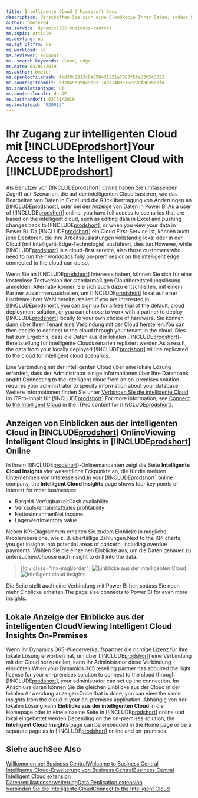```yaml
---
title: Intelligente Cloud | Microsoft Docs
description: Verschaffen Sie sich eine Cloudkopie Ihrer Daten, sodass Sie mit der intelligenten Cloud verbunden sind.
author: bmeier94
ms.service: dynamics365-business-central
ms.topic: article
ms.devlang: na
ms.tgt_pltfrm: na
ms.workload: na
ms.reviewer: edupont
ms. search.keywords: cloud, edge
ms.date: 04/01/2019
ms.author: bmeier
ms.openlocfilehash: 4bd30c2912c8a690431221e7983f5fe53b543322
ms.sourcegitcommit: bd78a5d990c9e83174da1409076c22df8b35eafd
ms.translationtype: HT
ms.contentlocale: de-DE
ms.lasthandoff: 03/31/2019
ms.locfileid: "920913"
---
```

# <a name="your-access-to-the-intelligent-cloud-with-includeprodshortincludesprodshortmd"></a><span data-ttu-id="343d3-103">Ihr Zugang zur intelligenten Cloud mit [!INCLUDE[prodshort](includes/prodshort.md)]</span><span class="sxs-lookup"><span data-stu-id="343d3-103">Your Access to the Intelligent Cloud with [!INCLUDE[prodshort](includes/prodshort.md)]</span></span>

<span data-ttu-id="343d3-104">Als Benutzer von [!INCLUDE[prodshort](includes/prodshort.md)] Online haben Sie umfassenden Zugriff auf Szenarien, die auf der intelligenten Cloud basieren, wie das Bearbeiten von Daten in Excel und die Rückübertragung von Änderungen an [!INCLUDE[prodshort](includes/prodshort.md)], oder bei der Anzeige von Daten in Power BI.</span><span class="sxs-lookup"><span data-stu-id="343d3-104">As a user of [!INCLUDE[prodshort](includes/prodshort.md)] online, you have full access to scenarios that are based on the intelligent cloud, such as editing data in Excel and pushing changes back to [!INCLUDE[prodshort](includes/prodshort.md)], or when you view your data in Power BI.</span></span> <span data-ttu-id="343d3-105">Da [!INCLUDE[prodshort](includes/prodshort.md)] ein Cloud First-Service ist, können auch jene Debitoren, die ihre Arbeitsauslastungen vollständig lokal oder in der Cloud (mit Intelligent-Edge-Technologie) ausführen, dies tun.</span><span class="sxs-lookup"><span data-stu-id="343d3-105">However, while [!INCLUDE[prodshort](includes/prodshort.md)] is a cloud-first service, also those customers who need to run their workloads fully on-premises or on the intelligent edge connected to the cloud can do so.</span></span>  

<span data-ttu-id="343d3-106">Wenn Sie an [!INCLUDE[prodshort](includes/prodshort.md)] Interesse haben, können Sie sich für eine kostenlose Testversion der standarmäßigen Cloudbereitstellungslösung anmelden. Alternativ können Sie sich auch dazu entschließen, mit einem Partner zusammenzuarbeiten, um [!INCLUDE[prodshort](includes/prodshort.md)] lokal auf einer Hardware Ihrer Wahl bereitzustellen.</span><span class="sxs-lookup"><span data-stu-id="343d3-106">If you are interested in [!INCLUDE[prodshort](includes/prodshort.md)], you can sign up for a free trial of the default, cloud deployment solution, or you can choose to work with a partner to deploy [!INCLUDE[prodshort](includes/prodshort.md)] locally to your own choice of hardware.</span></span> <span data-ttu-id="343d3-107">Sie können dann über Ihren Tenant eine Verbindung mit der Cloud herstellen.</span><span class="sxs-lookup"><span data-stu-id="343d3-107">You can then decide to connect to the cloud through your tenant in the cloud.</span></span> <span data-ttu-id="343d3-108">Dies hat zum Ergebnis, dass die Daten aus der lokalen [!INCLUDE[prodshort](includes/prodshort.md)]-Bereitstellung für intelligente Cloudszenarien repliziert werden.</span><span class="sxs-lookup"><span data-stu-id="343d3-108">As a result, the data from your locally deployed [!INCLUDE[prodshort](includes/prodshort.md)] will be replicated to the cloud for intelligent cloud scenarios.</span></span>  

<span data-ttu-id="343d3-109">Eine Verbindung mit der intelligenten Cloud über eine lokale Lösung erfordert, dass der Administrator einige Informationen über Ihre Datenbank angibt.</span><span class="sxs-lookup"><span data-stu-id="343d3-109">Connecting to the intelligent cloud from an on-premises solution requires your administrator to specify information about your database.</span></span> <span data-ttu-id="343d3-110">Weitere Informationen finden Sie unter [Verbinden Sie die intelligente Cloud](/dynamics365/business-central/dev-itpro/administration/about-intelligent-edge) im ITPro-Inhalt für [!INCLUDE[prodshort](includes/prodshort.md)].</span><span class="sxs-lookup"><span data-stu-id="343d3-110">For more information, see [Connect to the Intelligent Cloud](/dynamics365/business-central/dev-itpro/administration/about-intelligent-edge) in the ITPro content for [!INCLUDE[prodshort](includes/prodshort.md)].</span></span>  

## <a name="viewing-intelligent-cloud-insights-in-includeprodshortincludesprodshortmd-online"></a><span data-ttu-id="343d3-111">Anzeigen von Einblicken aus der intelligenten Cloud in [!INCLUDE[prodshort](includes/prodshort.md)] Online</span><span class="sxs-lookup"><span data-stu-id="343d3-111">Viewing Intelligent Cloud Insights in [!INCLUDE[prodshort](includes/prodshort.md)] Online</span></span>

<span data-ttu-id="343d3-112">In Ihrem [!INCLUDE[prodshort](includes/prodshort.md)]-Onlinemandanten zeigt die Seite **Intelligente Cloud Insights** vier wesentliche Eckpunkte an, die für die meisten Unternehmen von Interesse sind:</span><span class="sxs-lookup"><span data-stu-id="343d3-112">In your [!INCLUDE[prodshort](includes/prodshort.md)] online company, the **Intelligent Cloud Insights** page shows four key points of interest for most businesses:</span></span>

- <span data-ttu-id="343d3-113">Bargeld-Verfügbarkeit</span><span class="sxs-lookup"><span data-stu-id="343d3-113">Cash availability</span></span>
- <span data-ttu-id="343d3-114">Verkaufsrentabilität</span><span class="sxs-lookup"><span data-stu-id="343d3-114">Sales profitability</span></span>
- <span data-ttu-id="343d3-115">Nettoeinnahmen</span><span class="sxs-lookup"><span data-stu-id="343d3-115">Net income</span></span>
- <span data-ttu-id="343d3-116">Lagerwert</span><span class="sxs-lookup"><span data-stu-id="343d3-116">Inventory value</span></span>

<span data-ttu-id="343d3-117">Neben KPI-Diagrammen erhalten Sie zudem Einblicke in mögliche Problembereiche, wie z. B. überfällige Zahlungen.</span><span class="sxs-lookup"><span data-stu-id="343d3-117">Next to the KPI charts, you get insights into potential areas of concern, including overdue payments.</span></span> <span data-ttu-id="343d3-118">Wählen Sie die einzelnen Einblicke aus, um die Daten genauer zu untersuchen.</span><span class="sxs-lookup"><span data-stu-id="343d3-118">Choose each insight to drill into the data.</span></span>  

> [!div class="mx-imgBorder"]
> <span data-ttu-id="343d3-119">![Einblicke aus der intelligenten Cloud](media/across-intelligent-cloud/intelligentcloudApril19.png "Zeigt die Seite „Einblicke aus der intelligenten Cloud“ in Business Central an")</span><span class="sxs-lookup"><span data-stu-id="343d3-119">![Intelligent cloud insights](media/across-intelligent-cloud/intelligentcloudApril19.png "Shows the intelligent Cloud Insights page in Business Central")</span></span>

<span data-ttu-id="343d3-120">Die Seite stellt auch eine Verbindung mit Power BI her, sodass Sie noch mehr Einblicke erhalten.</span><span class="sxs-lookup"><span data-stu-id="343d3-120">The page also connects to Power BI for even more insights.</span></span>

## <a name="viewing-intelligent-cloud-insights-on-premises"></a><span data-ttu-id="343d3-121">Lokale Anzeige der Einblicke aus der intelligenten Cloud</span><span class="sxs-lookup"><span data-stu-id="343d3-121">Viewing Intelligent Cloud Insights On-Premises</span></span>

<span data-ttu-id="343d3-122">Wenn Ihr Dynamics 365-Wiederverkaufspartner die richtige Lizenz für Ihre lokale Lösung erworben hat, um über [!INCLUDE[prodshort](includes/prodshort.md)] eine Verbindung mit der Cloud herzustellen, kann Ihr Administrator diese Verbindung einrichten.</span><span class="sxs-lookup"><span data-stu-id="343d3-122">When your Dynamics 365 reselling partner has acquired the right license for your on-premises solution to connect to the cloud through [!INCLUDE[prodshort](includes/prodshort.md)], your administrator can set up the connection.</span></span> <span data-ttu-id="343d3-123">Im Anschluss daran können Sie die gleichen Einblicke aus der Cloud in der lokalen Anwendung anzeigen.</span><span class="sxs-lookup"><span data-stu-id="343d3-123">Once that is done, you can view the same insights from the cloud in your on-premises application.</span></span> <span data-ttu-id="343d3-124">Abhängig von der lokalen Lösung kann **Einblicke aus der intelligenten Cloud** in die Homepage oder in eine einzelne Seite in [!INCLUDE[prodshort](includes/prodshort.md)] online und lokal eingebettet werden.</span><span class="sxs-lookup"><span data-stu-id="343d3-124">Depending on the on-premises solution, the **Intelligent Cloud Insights** page can be embedded in the Home page or be a separate page as in [!INCLUDE[prodshort](includes/prodshort.md)] online and on-premises.</span></span>  

## <a name="see-also"></a><span data-ttu-id="343d3-125">Siehe auch</span><span class="sxs-lookup"><span data-stu-id="343d3-125">See Also</span></span>

[<span data-ttu-id="343d3-126">Willkommen bei Business Central</span><span class="sxs-lookup"><span data-stu-id="343d3-126">Welcome to Business Central</span></span>](index.md)  
[<span data-ttu-id="343d3-127">Intelligente Cloud-Erweiterung von Business Central</span><span class="sxs-lookup"><span data-stu-id="343d3-127">Business Central Intelligent Cloud extension</span></span>](ui-extensions-intelligent-cloud.md)  
[<span data-ttu-id="343d3-128">Datenreplikationserweiterung</span><span class="sxs-lookup"><span data-stu-id="343d3-128">Data Replication extension</span></span>](ui-extensions-data-replication.md)  
[<span data-ttu-id="343d3-129">Verbinden Sie die intelligente Cloud</span><span class="sxs-lookup"><span data-stu-id="343d3-129">Connect to the Intelligent Cloud</span></span>](/dynamics365/business-central/dev-itpro/administration/about-intelligent-edge)  
